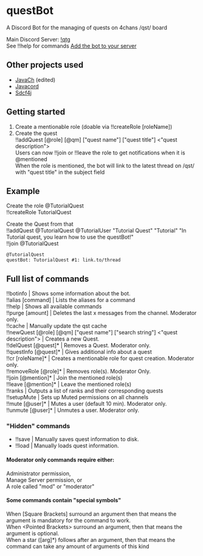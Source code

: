 # questBot
A Discord Bot for the managing of quests on 4chans /qst/ board

Main Discord Server: [!qtg](https://discordapp.com/invite/USPFgKa)  
See !!help for commands
[Add the bot to your server](https://discordapp.com/api/oauth2/authorize?client_id=302172063270174720&scope=bot&permissions=0)

## Other projects used
* [JavaCh](https://github.com/camelKaiser/JavaCh) (edited)  
* [Javacord](https://github.com/BtoBastian/Javacord)  
* [Sdcf4j](https://github.com/BtoBastian/sdcf4j)  

## Getting started  
1. Create a mentionable role (doable via !!createRole [roleName])  
2. Create the quest  
  !!addQuest [@role] [@qm] ["quest name"] ["quest title"] <"quest description">  
  Users can now !!join or !!leave the role to get notifications when it is @mentioned  
  When the role is mentioned, the bot will link to the latest thread on /qst/ with "quest title" in the subject field  



## Example  
Create the role @TutorialQuest  
  !!createRole TutorialQuest  

Create the Quest from that  
  !!addQuest @TutorialQuest @TutorialUser "Tutorial Quest" "Tutorial" "In Tutorial quest, you learn how to use the questBot!"  
  !!join @TutorialQuest  

  `@TutorialQuest`  
  `questBot: TutorialQuest #1: link.to/thread`  

## Full list of commands  
!!botinfo | Shows some information about the bot.  
!!alias [command] | Lists the aliases for a command  
!!help | Shows all available commands  
!!purge [amount] | Deletes the last x messages from the channel. Moderator only.  
!!cache | Manually update the qst cache  
!!newQuest [@role] [@qm] ["quest name"] ["search string"] <"quest description"> | Creates a new Quest.  
!!delQuest [@quest]\* | Removes a Quest. Moderator only.  
!!questInfo [@quest]\* | Gives additional info about a quest  
!!cr [roleName]\* | Creates a mentionable role for quest creation. Moderator only.  
!!removeRole [@role]\* | Removes role(s). Moderator Only.  
!!join [@mention]\* | Join the mentioned role(s)  
!!leave [@mention]\* | Leave the mentioned role(s)  
!!ranks | Outputs a list of ranks and their corresponding quests  
!!setupMute | Sets up Muted permissions on all channels  
!!mute [@user]* <Time> | Mutes a user (default 10 min). Moderator only.  
!!unmute [@user]* | Unmutes a user. Moderator only.  

### "Hidden" commands  
* !!save | Manually saves quest information to disk.  
* !!load | Manually loads quest information. 
  
  
#### Moderator only commands require either:  
Administrator permission,  
Manage Server permission, or  
A role called "mod" or "moderator"  

#### Some commands contain "special symbols"  
When [Square Brackets] surround an argument then that means the argument is mandatory for the command to work.  
When \<Pointed Brackets\> surround an argument, then that means the argument is optional.  
When a star (\[arg\]\*) follows after an argument, then that means the command can take any amount of arguments of this kind  
